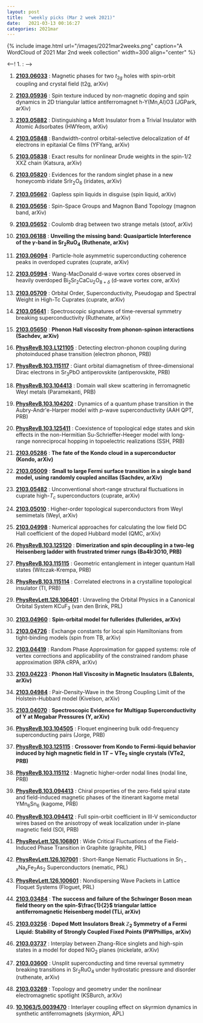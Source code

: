```yaml
---
layout: post
title:  "weekly picks (Mar 2 week 2021)"
date:   2021-03-13 00:16:27
categories: 2021mar
---
```


{% include image.html url="/images/2021mar2weeks.png" caption="A WordCloud of 2021 Mar 2nd week collection" width=300 align="center" %}


<--! 1. **[]()** : -->

1. **[2103.06033](http://arxiv.org/abs/2103.06033)** : Magnetic phases for two $t_{2g}$ holes with spin-orbit coupling and crystal field (t2g, arXiv)

1. **[2103.05936](http://arxiv.org/abs/2103.05936)** : Spin texture induced by non-magnetic doping and spin dynamics in 2D triangular lattice antiferromagnet h-Y(Mn,Al)O3 (JGPark, arXiv)

1. **[2103.05882](http://arxiv.org/abs/2103.05882)** : Distinguishing a Mott Insulator from a Trivial Insulator with Atomic Adsorbates (HWYeom, arXiv)

1. **[2103.05848](http://arxiv.org/abs/2103.05848)** : Bandwidth-control orbital-selective delocalization of 4f electrons in epitaxial Ce films (YFYang, arXiv)

1. **[2103.05838](http://arxiv.org/abs/2103.05838)** : Exact results for nonlinear Drude weights in the spin-1/2 XXZ chain (Katsura, arXiv)

1. **[2103.05820](http://arxiv.org/abs/2103.05820)** : Evidences for the random singlet phase in a new honeycomb iridate SrIr$_2$O$_6$ (iridates, arXiv)

1. **[2103.05662](http://arxiv.org/abs/2103.05662)** : Gapless spin liquids in disguise (spin liquid, arXiv)

1. **[2103.05656](http://arxiv.org/abs/2103.05656)** : Spin-Space Groups and Magnon Band Topology (magnon band, arXiv)

1. **[2103.05652](http://arxiv.org/abs/2103.05652)** : Coulomb drag between two strange metals (stoof, arXiv)


1. **[2103.06188](http://arxiv.org/abs/2103.06188)** : **Unveiling the missing band: Quasiparticle Interference of the $\gamma$-band in Sr$_2$RuO$_4$ (Ruthenate, arXiv)**

1. **[2103.06094](http://arxiv.org/abs/2103.06094)** : Particle-hole asymmetric superconducting coherence peaks in overdoped cuprates (cuprate, arXiv)

1. **[2103.05994](http://arxiv.org/abs/2103.05994)** : Wang-MacDonald d-wave vortex cores observed in heavily overdoped Bi$_2$Sr$_2$CaCu$_2$O$_{8+\delta}$ (d-wave vortex core, arXiv)

1. **[2103.05709](http://arxiv.org/abs/2103.05709)** : Orbital Order, Superconductivity, Pseudogap and Spectral Weight in High-Tc Cuprates (cuprate, arXiv)

1. **[2103.05641](http://arxiv.org/abs/2103.05641)** : Spectroscopic signatures of time-reversal symmetry breaking superconductivity (Ruthenate, arXiv)

1. **[2103.05650](http://arxiv.org/abs/2103.05650)** : **Phonon Hall viscosity from phonon-spinon interactions (Sachdev, arXiv)**

1. **[PhysRevB.103.L121105](https://link.aps.org/doi/10.1103/PhysRevB.103.L121105)** : Detecting electron-phonon coupling during photoinduced phase transition (electron phonon, PRB)

1. **[PhysRevB.103.115117](https://link.aps.org/doi/10.1103/PhysRevB.103.115117)** : Giant orbital diamagnetism of three-dimensional Dirac electrons in ${\mathrm{Sr}}_{3}\mathrm{PbO}$ antiperovskite (antiperovskite, PRB)

1. **[PhysRevB.103.104413](https://link.aps.org/doi/10.1103/PhysRevB.103.104413)** : Domain wall skew scattering in ferromagnetic Weyl metals (Paramekanti, PRB)

1. **[PhysRevB.103.104202](https://link.aps.org/doi/10.1103/PhysRevB.103.104202)** : Dynamics of a quantum phase transition in the Aubry-Andr\'e-Harper model with $p$-wave superconductivity (AAH QPT, PRB)

1. **[PhysRevB.103.125411](https://link.aps.org/doi/10.1103/PhysRevB.103.125411)** : Coexistence of topological edge states and skin effects in the non-Hermitian Su-Schrieffer-Heeger model with long-range nonreciprocal hopping in topoelectric realizations (SSH, PRB)

1. **[2103.05286](http://arxiv.org/abs/2103.05286)** : **The fate of the Kondo cloud in a superconductor (Kondo, arXiv)**

1. **[2103.05009](http://arxiv.org/abs/2103.05009)** : **Small to large Fermi surface transition in a single band model, using randomly coupled ancillas (Sachdev, arXiv)**

1. **[2103.05482](http://arxiv.org/abs/2103.05482)** : Unconventional short-range structural fluctuations in cuprate high-$T_c$ superconductors (cuprate, arXiv)

1. **[2103.05010](http://arxiv.org/abs/2103.05010)** : Higher-order topological superconductors from Weyl semimetals (Weyl, arXiv)

1. **[2103.04998](http://arxiv.org/abs/2103.04998)** : Numerical approaches for calculating the low field DC Hall coefficient of the doped Hubbard model (QMC, arXiv)

1. **[PhysRevB.103.125120](https://link.aps.org/doi/10.1103/PhysRevB.103.125120)** : **Dimerization and spin decoupling in a two-leg Heisenberg ladder with frustrated trimer rungs (Ba4Ir3O10, PRB)**

1. **[PhysRevB.103.115115](https://link.aps.org/doi/10.1103/PhysRevB.103.115115)** : Geometric entanglement in integer quantum Hall states (Witczak-Krempa, PRB)

1. **[PhysRevB.103.115114](https://link.aps.org/doi/10.1103/PhysRevB.103.115114)** : Correlated electrons in a crystalline topological insulator (TI, PRB)

1. **[PhysRevLett.126.106401](https://link.aps.org/doi/10.1103/PhysRevLett.126.106401)** : Unraveling the Orbital Physics in a Canonical Orbital System ${\mathrm{KCuF}}_{3}$ (van den Brink, PRL)

1. **[2103.04960](http://arxiv.org/abs/2103.04960)** : **Spin-orbital model for fullerides (fullerides, arXiv)**

1. **[2103.04726](http://arxiv.org/abs/2103.04726)** : Exchange constants for local spin Hamiltonians from tight-binding models (spin from TB, arXiv)

1. **[2103.04419](http://arxiv.org/abs/2103.04419)** : Random Phase Approximation for gapped systems: role of vertex corrections and applicability of the constrained random phase approximation (RPA cRPA, arXiv)

1. **[2103.04223](http://arxiv.org/abs/2103.04223)** : **Phonon Hall Viscosity in Magnetic Insulators (LBalents, arXiv)**

1. **[2103.04984](http://arxiv.org/abs/2103.04984)** : Pair-Density-Wave in the Strong Coupling Limit of the Holstein-Hubbard model (Kivelson, arXiv)

1. **[2103.04070](http://arxiv.org/abs/2103.04070)** : **Spectroscopic Evidence for Multigap Superconductivity of Y at Megabar Pressures (Y, arXiv)**

1. **[PhysRevB.103.104505](https://link.aps.org/doi/10.1103/PhysRevB.103.104505)** : Floquet engineering bulk odd-frequency superconducting pairs (Jorge, PRB)

1. **[PhysRevB.103.125115](https://link.aps.org/doi/10.1103/PhysRevB.103.125115)** : **Crossover from Kondo to Fermi-liquid behavior induced by high magnetic field in $1T\ensuremath{-}\mathrm{V}{\mathrm{Te}}_{2}$ single crystals (VTe2, PRB)**

1. **[PhysRevB.103.115112](https://link.aps.org/doi/10.1103/PhysRevB.103.115112)** : Magnetic higher-order nodal lines (nodal line, PRB)

1. **[PhysRevB.103.094413](https://link.aps.org/doi/10.1103/PhysRevB.103.094413)** : Chiral properties of the zero-field spiral state and field-induced magnetic phases of the itinerant kagome metal ${\mathrm{YMn}}_{6}{\mathrm{Sn}}_{6}$ (kagome, PRB)

1. **[PhysRevB.103.094412](https://link.aps.org/doi/10.1103/PhysRevB.103.094412)** : Full spin-orbit coefficient in III-V semiconductor wires based on the anisotropy of weak localization under in-plane magnetic field (SOI, PRB)

1. **[PhysRevLett.126.106801](https://link.aps.org/doi/10.1103/PhysRevLett.126.106801)** : Wide Critical Fluctuations of the Field-Induced Phase Transition in Graphite (graphite, PRL)

1. **[PhysRevLett.126.107001](https://link.aps.org/doi/10.1103/PhysRevLett.126.107001)** : Short-Range Nematic Fluctuations in ${\mathrm{Sr}}_{1\ensuremath{-}x}{\mathrm{Na}}_{x}{\mathrm{Fe}}_{2}{\mathrm{As}}_{2}$ Superconductors (nematic, PRL)

1. **[PhysRevLett.126.100601](https://link.aps.org/doi/10.1103/PhysRevLett.126.100601)** : Nondispersing Wave Packets in Lattice Floquet Systems (Floguet, PRL)


1. **[2103.03484](http://arxiv.org/abs/2103.03484)** : **The success and failure of the Schwinger Boson mean field theory on the spin-$\frac{1}{2}$ triangular lattice antiferromagnetic Heisenberg model (TLi, arXiv)**

1. **[2103.03256](http://arxiv.org/abs/2103.03256)** : **Doped Mott Insulators Break $\mathbb Z_2$ Symmetry of a Fermi Liquid: Stability of Strongly Coupled Fixed Points (PWPhillips, arXiv)**

1. **[2103.03737](http://arxiv.org/abs/2103.03737)** : Interplay between Zhang-Rice singlets and high-spin states in a model for doped NiO$_2$ planes (nickelate, arXiv)

1. **[2103.03600](http://arxiv.org/abs/2103.03600)** : Unsplit superconducting and time reversal symmetry breaking transitions in Sr$_2$RuO$_4$ under hydrostatic pressure and disorder (ruthenate, arXiv)

1. **[2103.03269](http://arxiv.org/abs/2103.03269)** : Topology and geometry under the nonlinear electromagnetic spotlight (KSBurch, arXiv)

1. **[10.1063/5.0039470](https://aip.scitation.org/doi/10.1063/5.0039470)** : Interlayer coupling effect on skyrmion dynamics in synthetic antiferromagnets (skyrmion, APL)

